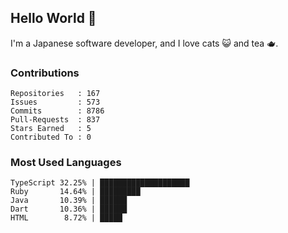 ## Hello World 👋

I'm a Japanese software developer, and I love cats 😺 and tea 🫖.

### Contributions

    Repositories   : 167
    Issues         : 573
    Commits        : 8786
    Pull-Requests  : 837
    Stars Earned   : 5
    Contributed To : 0

### Most Used Languages

    TypeScript 32.25% | ████████████████████
    Ruby       14.64% | █████████
    Java       10.39% | ██████
    Dart       10.36% | ██████
    HTML        8.72% | █████

